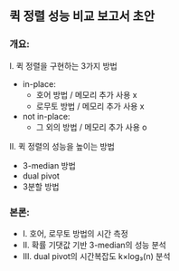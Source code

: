 <div>
  <h2>퀵 정렬 성능 비교 보고서 초안</h2>

  <h3>개요:</h3>
  <p>I. 퀵 정렬을 구현하는 3가지 방법</p>
  <ul>
    <li>in-place:
      <ul>
        <li>호어 방법 / 메모리 추가 사용 x</li>
        <li>로무토 방법 / 메모리 추가 사용 x</li>
      </ul>
    </li>
    <li>not in-place:
      <ul>
        <li>그 외의 방법 / 메모리 추가 사용 o</li>
      </ul>
    </li>
  </ul>

  <p>II. 퀵 정렬의 성능을 높이는 방법</p>
  <ul>
    <li>3-median 방법</li>
    <li>dual pivot</li>
    <li>3분할 방법</li>
  </ul>

  <h3>본론:</h3>
  <ul>
    <li>I. 호어, 로무토 방법의 시간 측정</li>
    <li>II. 확률 기댓값 기반 3-median의 성능 분석</li>
    <li>III. dual pivot의 시간복잡도 k×log₃(n) 분석</li>
  </ul>
</div>
